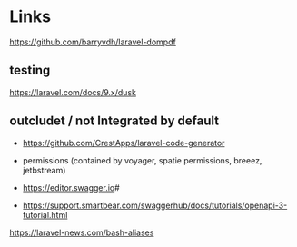 # Links

<https://github.com/barryvdh/laravel-dompdf>

## testing

<https://laravel.com/docs/9.x/dusk>

## outcludet / not Integrated by default

- <https://github.com/CrestApps/laravel-code-generator>
- permissions (contained by voyager, spatie permissions, breeez, jetbstream)

- <https://editor.swagger.io>#
- <https://support.smartbear.com/swaggerhub/docs/tutorials/openapi-3-tutorial.html>

<https://laravel-news.com/bash-aliases>
